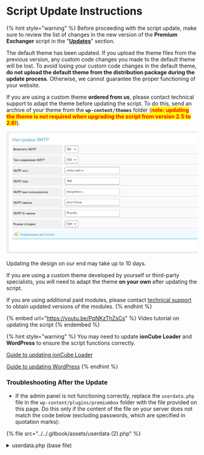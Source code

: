 # Script Update Instructions

{% hint style="warning" %}
Before proceeding with the script update, make sure to review the list of changes in the new version of the **Premium Exchanger** script in the "[**Updates**](https://premiumexchanger.com/obnovleniya/)" section.

The default theme has been updated. If you upload the theme files from the previous version, any custom code changes you made to the default theme will be lost. To avoid losing your custom code changes in the default theme, **do not upload the default theme from the distribution package during the update process**. Otherwise, we cannot guarantee the proper functioning of your website.

If you are using a custom theme **ordered from us**, please contact technical support to adapt the theme before updating the script. To do this, send an archive of your theme from the **`wp-content/themes`** folder (**<mark style="color:red;">**note: updating the theme is not required when upgrading the script from version 2.5 to 2.6!**</mark>**).

<img src="../../.gitbook/assets/image (1119).png" alt="" data-size="original">

Updating the design on our end may take up to 10 days.

If you are using a custom theme developed by yourself or third-party specialists, you will need to adapt the theme **on your own** after updating the script.

If you are using additional paid modules, please contact [technical support](https://premiumexchanger.com/podderzhka/) to obtain updated versions of the modules.
{% endhint %}

{% embed url="https://youtu.be/PpNKzThZsCs" %}
Video tutorial on updating the script
{% endembed %}

{% hint style="warning" %}
You may need to update **ionCube Loader** and **WordPress** to ensure the script functions correctly.

[Guide to updating ionCube Loader](https://premium.gitbook.io/rukovodstvo-polzovatelya/osnovnye-nastroiki/faq/kak-obnovit-ioncube-loader)

[Guide to updating WordPress](https://premium.gitbook.io/rukovodstvo-polzovatelya/osnovnye-nastroiki/faq/kak-obnovit-wordpress)
{% endhint %}

### Troubleshooting After the Update

* If the admin panel is not functioning correctly, replace the `userdata.php` file in the `wp-content/plugins/premiumbox` folder with the file provided on this page. Do this only if the content of the file on your server does not match the code below (excluding passwords, which are specified in quotation marks):

{% file src="../../.gitbook/assets/userdata (2).php" %}

<details>

<summary>userdata.php (base file)</summary>

```php
<?php
/*
Please note! This file must be edited in UTF-8 encoding without BOM.
Attention please! You should edit this file in UTF-8 w/o BOM only.
*/

/**************** user data ******************/

	/* 
	Security code for merchant settings and auto payouts
	*/
	if(!defined('MERCH_ACTION_PASSWORD')){
		define('MERCH_ACTION_PASSWORD', '');
	}
	
	/* 
	Security code to confirm payments
	*/
	if(!defined('PAY_ACTION_PASSWORD')){
		define('PAY_ACTION_PASSWORD', '');
	}

	/* 
	Security code for editing orders
	*/
	if(!defined('EDIT_ACTION_PASSWORD')){
		define('EDIT_ACTION_PASSWORD', '');
	}	
	
	/* 
	Code for encrypting merchant and auto payout data (set once). Use any combination of numbers and letters as the code.
	*/
	if (!defined('EXT_SALT')) {
		define('EXT_SALT', '');
	}
	
	/* 
	Personal hash for cron URLs and exchange rate files
	*/
	if(!defined('PN_HASH_CRON')){
		define('PN_HASH_CRON', '');
	}	

	if(!defined('PN_ADMIN_GOWP')){
		define('PN_ADMIN_GOWP', 'false'); 
	}		

/**************** end user data ******************/
```

</details>